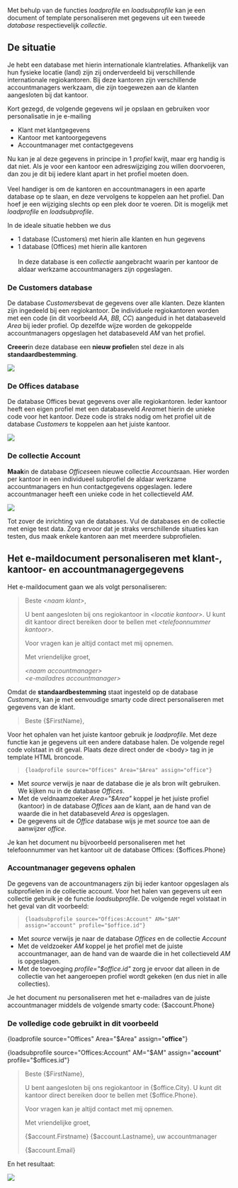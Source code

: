 Met behulp van de functies *loadprofile* en *loadsubprofile* kan je een
document of template personaliseren met gegevens uit een tweede
*database* respectievelijk *collectie*.

De situatie
-----------

Je hebt een database met hierin internationale klantrelaties.
Afhankelijk van hun fysieke locatie (land) zijn zij onderverdeeld bij
verschillende internationale regiokantoren. Bij deze kantoren zijn
verschillende accountmanagers werkzaam, die zijn toegewezen aan de
klanten aangesloten bij dat kantoor.

Kort gezegd, de volgende gegevens wil je opslaan en gebruiken voor
personalisatie in je e-mailing

-   Klant met klantgegevens
-   Kantoor met kantoorgegevens
-   Accountmanager met contactgegevens

Nu kan je al deze gegevens in principe in 1 *profiel* kwijt, maar erg
handig is dat niet. Als je voor een kantoor een adreswijziging zou
willen doorvoeren, dan zou je dit bij iedere klant apart in het profiel
moeten doen. \
\
 Veel handiger is om de kantoren en accountmanagers in een aparte
database op te slaan, en deze vervolgens te koppelen aan het profiel.
Dan hoef je een wijziging slechts op een plek door te voeren. Dit is
mogelijk met *loadprofile* en *loadsubprofile*.

In de ideale situatie hebben we dus

-   1 database (Customers) met hierin alle klanten en hun gegevens
-   1 database (Offices) met hierin alle kantoren\
    \
     In deze database is een *collectie* aangebracht waarin per kantoor
    de aldaar werkzame accountmanagers zijn opgeslagen.

### De Customers database

De database *Customers*bevat de gegevens over alle klanten. Deze klanten
zijn ingedeeld bij een regiokantoor. De individuele regiokantoren worden
met een code (in dit voorbeeld *AA, BB, CC*) aangeduid in het
databaseveld *Area* bij ieder profiel. Op dezelfde wijze worden de
gekoppelde accountmanagers opgeslagen het databaseveld *AM* van het
profiel.

**Creeer**in deze database een **nieuw profiel**en stel deze in als
**standaardbestemming**.

![](Documentation/customersdatabase.png)

### De Offices database

De database Offices bevat gegevens over alle regiokantoren. Ieder
kantoor heeft een eigen profiel met een databaseveld *Area*met hierin de
unieke code voor het kantoor. Deze code is straks nodig om het profiel
uit de database *Customers* te koppelen aan het juiste kantoor.

![](Documentation/officesdatabase.png)

### De collectie Account

**Maak**in de database *Offices*een nieuwe collectie *Accounts*aan. Hier
worden per kantoor in een individueel subprofiel de aldaar werkzame
accountmanagers en hun contactgegevens opgeslagen. Iedere accountmanager
heeft een unieke code in het collectieveld *AM*.

![](Documentation/collection.png)

Tot zover de inrichting van de databases. Vul de databases en de
collectie met enige test data. Zorg ervoor dat je straks verschillende
situaties kan testen, dus maak enkele kantoren aan met meerdere
subprofielen.

Het e-maildocument personaliseren met klant-, kantoor- en accountmanagergegevens
--------------------------------------------------------------------------------

Het e-maildocument gaan we als volgt personaliseren:

> Beste *\<naam klant\>*,
>
> U bent aangesloten bij ons regiokantoor in *\<locatie kantoor\>*. U
> kunt dit kantoor direct bereiken door te bellen met *\<telefoonnummer
> kantoor\>*.
>
> Voor vragen kan je altijd contact met mij opnemen.
>
> Met vriendelijke groet,
>
> *\<naam accountmanager\>\
>  \<e-mailadres accountmanager\>*

Omdat de **standaardbestemming** staat ingesteld op de database
*Customers*, kan je met eenvoudige smarty code direct personaliseren met
gegevens van de klant.

> Beste {\$FirstName},

Voor het ophalen van het juiste kantoor gebruik je *loadprofile*. Met
deze functie kan je gegevens uit een andere database halen. De volgende
regel code volstaat in dit geval. Plaats deze direct onder de \<body\>
tag in je template HTML broncode.

> `{loadprofile source="Offices" Area="$Area" assign="office"} `

-   Met *source* verwijs je naar de database die je als bron wilt
    gebruiken. We kijken nu in de database *Offices*.
-   Met de veldnaamzoeker *Area="\$Area"* koppel je het juiste profiel
    (kantoor) in de database *Offices* aan de klant, aan de hand van de
    waarde die in het databaseveld *Area* is opgeslagen.
-   De gegevens uit de *Office* database wijs je met *source* toe aan de
    aanwijzer *office*.

Je kan het document nu bijvoorbeeld personaliseren met het
telefoonnummer van het kantoor uit de database Offices:
{\$offices.Phone}

### Accountmanager gegevens ophalen

De gegevens van de accountmanagers zijn bij ieder kantoor opgeslagen als
subprofielen in de collectie account. Voor het halen van gegevens uit
een collectie gebruik je de functie *loadsubprofile*. De volgende regel
volstaat in het geval van dit voorbeeld:

> `{loadsubprofile source="Offices:Account" AM="$AM" assign="account" profile="$office.id"} `

-   Met *source* verwijs je naar de database *Offices* en de collectie
    *Account*
-   Met de veldzoeker *AM* koppel je het profiel met de juiste
    accountmanager, aan de hand van de waarde die in het collectieveld
    *AM* is opgeslagen.
-   Met de toevoeging *profile="\$office.id"* zorg je ervoor dat alleen
    in de collectie van het aangeroepen profiel wordt gekeken (en dus
    niet in alle collecties).

Je het document nu personaliseren met het e-mailadres van de juiste
accountmanager middels de volgende smarty code: {\$account.Phone}

### De volledige code gebruikt in dit voorbeeld

{loadprofile source="Offices" Area="\$Area" assign="**office**"}

{loadsubprofile source="Offices:Account" AM="\$AM" assign="**account**"
profile="\$offices.id"}

> Beste {\$FirstName},
>
> U bent aangesloten bij ons regiokantoor in {\$office.City}. U kunt dit
> kantoor direct bereiken door te bellen met {\$office.Phone}.
>
> Voor vragen kan je altijd contact met mij opnemen.
>
> Met vriendelijke groet,
>
> {\$account.Firstname} {\$account.Lastname}, uw accountmanager
>
> {\$account.Email}

En het resultaat:

![](result.png)
